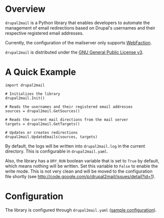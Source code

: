 # Overview #

`drupal2mail` is a Python library that enables developers to automate the management of email redirections based on Drupal's usernames and their respective registered email addresses.

Currently, the configuration of the mailserver only supports [WebFaction](http://www.webfaction.com).

`drupal2mail` is distributed under the [GNU General Public License v3](http://www.gnu.org/licenses/gpl.html).

# A Quick Example #
```
import drupal2mail

# Initializes the library
drupal2mail.Init()

# Reads the usernames and their registered email addresses
sources = drupal2mail.GetSources()

# Reads the current mail directions from the mail server
targets = drupal2mail.GetTargets()

# Updates or creates redirections
drupal2mail.UpdateEmails(sources, targets)
```

By default, the logs will be written into `drupal2mail.log` in the current directory.  This is configurable in `drupal2mail.yaml`.

Also, the library has a `DRY_RUN` boolean variable that is set to `True` by default, which means nothing will be written.  Set this variable to `False` to enable the write mode.  This is not very clean and will be moved to the configuration file shortly (see http://code.google.com/p/drupal2mail/issues/detail?id=1).

# Configuration #
The library is configured through `drupal2mail.yaml` ([sample configuration](http://code.google.com/p/drupal2mail/source/browse/trunk/drupal2mail.yaml.sample)).